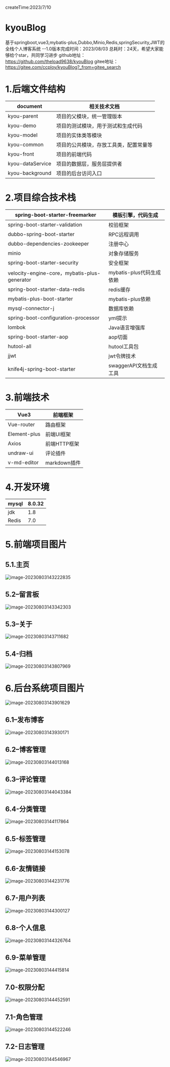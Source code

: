 createTime:2023/7/10

# kyouBlog

基于springboot,vue3,mybatis-plus,Dubbo,Minio,Redis,springSecurity,JWT的全栈个人博客系统
--1.0版本完成时间：2023/08/03  总耗时：24天，希望大家能够给个star，共同学习进步
github地址：https://github.com/theload9638/kyouBlog
gitee地址：https://gitee.com/ccploy/kyouBlog?_from=gitee_search

# 1.后端文件结构

| document         | 相关技术文档                           |
| ---------------- | -------------------------------------- |
| kyou-parent      | 项目的父模块，统一管理版本             |
| kyou-demo        | 项目的测试模块，用于测试和生成代码     |
| kyou-model       | 项目的实体类等模块                     |
| kyou-common      | 项目的公共模块，存放工具类，配置常量等 |
| kyou-front       | 项目的前端代码                         |
| kyou-dataService | 项目的数据层，服务层提供者             |
| kyou-background  | 项目的后台访问入口                     |

# 2.项目综合技术栈

| spring-boot-starter-freemarker               | 模板引擎，代码生成       |
| -------------------------------------------- | ------------------------ |
| spring-boot-starter-validation               | 校验框架                 |
| dubbo-spring-boot-starter                    | RPC远程调用              |
| dubbo-dependencies-zookeeper                 | 注册中心                 |
| minio                                        | 对象存储服务             |
| spring-boot-starter-security                 | 安全框架                 |
| velocity-engine-core，mybatis-plus-generator | mybatis-plus代码生成依赖 |
| spring-boot-starter-data-redis               | redis缓存                |
| mybatis-plus-boot-starter                    | mybatis-plus依赖         |
| mysql-connector-j                            | 数据库依赖               |
| spring-boot-configuration-processor          | yml提示                  |
| lombok                                       | Java语言增强库           |
| spring-boot-starter-aop                      | aop切面                  |
| hutool-all                                   | hutool工具包             |
| jjwt                                         | jwt令牌技术              |
| knife4j-spring-boot-starter                  | swaggerAPI文档生成工具   |

# 3.前端技术

| Vue3         | 前端框架     |
| ------------ | ------------ |
| Vue-router   | 路由框架     |
| Element-plus | 前端UI框架   |
| Axios        | 前端HTTP框架 |
| undraw-ui    | 评论插件     |
| v-md-editor  | markdown插件 |

# 4.开发环境

| mysql | 8.0.32 |
| ----- | ------ |
| jdk   | 1.8    |
| Redis | 7.0    |

# 5.前端项目图片

## 5.1.主页

![image-20230803143222835](assets/a.png)

## 5.2–留言板

![image-20230803143342303](assets/image-20230803143342303.png)

## 5.3–关于

![image-20230803143711682](assets/image-20230803143711682.png)

## 5.4-归档

![image-20230803143807969](assets/image-20230803143807969.png)

# 6.后台系统项目图片

![image-20230803143901629](assets/image-20230803143901629.png)

## 6.1–发布博客

![image-20230803143930171](assets/image-20230803143930171.png)

## 6.2–博客管理

![image-20230803144013168](assets/image-20230803144013168.png)

## 6.3–评论管理

![image-20230803144043384](assets/image-20230803144043384.png)

## 6.4-分类管理

![image-20230803144117864](assets/image-20230803144117864.png)

## 6.5-标签管理

![image-20230803144153078](assets/image-20230803144153078.png)

## 6.6-友情链接

![image-20230803144231776](assets/image-20230803144231776.png)

## 6.7-用户列表

![image-20230803144300127](assets/image-20230803144300127.png)

## 6.8-个人信息

![image-20230803144326764](assets/image-20230803144326764.png)

## 6.9-菜单管理

![image-20230803144415814](assets/image-20230803144415814.png)

## 7.0-权限分配

![image-20230803144452591](assets/image-20230803144452591.png)

## 7.1-角色管理

![image-20230803144522246](assets/image-20230803144522246.png)

## 7.2-日志管理

![image-20230803144546967](assets/image-20230803144546967.png)